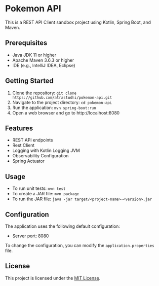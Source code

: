 # Pokemon API

This is a REST API Client sandbox project using Kotlin, Spring Boot, and Maven.

## Prerequisites

- Java JDK 11 or higher
- Apache Maven 3.6.3 or higher
- IDE (e.g., IntelliJ IDEA, Eclipse)

## Getting Started

1. Clone the repository: `git clone https://github.com/atrastudhi/pokemon-api.git`
2. Navigate to the project directory: `cd pokemon-api`
3. Run the application: `mvn spring-boot:run`
4. Open a web browser and go to http://localhost:8080

## Features

- REST API endpoints
- Rest Client
- Logging with Kotlin Logging JVM
- Observability Configuration
- Spring Actuator

## Usage

- To run unit tests: `mvn test`
- To create a JAR file: `mvn package`
- To run the JAR file: `java -jar target/<project-name>-<version>.jar`

## Configuration

The application uses the following default configuration:

- Server port: 8080

To change the configuration, you can modify the `application.properties` file.

## License

This project is licensed under the [MIT License](https://opensource.org/licenses/MIT).
